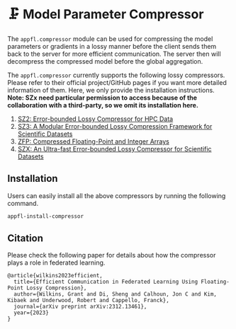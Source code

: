 # 🗜 Model Parameter Compressor

The `appfl.compressor` module can be used for compressing the model parameters or gradients in a lossy manner before the client sends them back to the server for more efficient communication. The server then will decompress the compressed model before the global aggregation. 

The `appfl.compressor` currently supports the following lossy compressors. Please refer to their official project/GitHub pages if you want more detailed information of them. Here, we only provide the installation instructions. **Note: SZx need particular permission to access because of the collaboration with a third-party, so we omit its installation here.**

1. [SZ2: Error-bounded Lossy Compressor for HPC Data](https://github.com/szcompressor/SZ)
2. [SZ3: A Modular Error-bounded Lossy Compression Framework for Scientific Datasets](https://github.com/szcompressor/SZ3)
3. [ZFP: Compressed Floating-Point and Integer Arrays](https://pypi.org/project/zfpy/)
4. [SZX: An Ultra-fast Error-bounded Lossy Compressor for Scientific Datasets](https://github.com/szcompressor/SZx)

## Installation
Users can easily install all the above compressors by running the following command.
```bash
appfl-install-compressor
```

## Citation
Please check the following paper for details about how the compressor plays a role in federated learning. 

```
@article{wilkins2023efficient,
  title={Efficient Communication in Federated Learning Using Floating-Point Lossy Compression},
  author={Wilkins, Grant and Di, Sheng and Calhoun, Jon C and Kim, Kibaek and Underwood, Robert and Cappello, Franck},
  journal={arXiv preprint arXiv:2312.13461},
  year={2023}
}
```